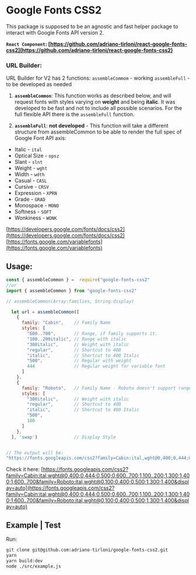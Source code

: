 # Google Fonts CSS2

This package is supposed to be an agnostic and fast helper package to interact with Google Fonts API version  2.

**`React Component`: [https://github.com/adriano-tirloni/react-google-fonts-css2](https://github.com/adriano-tirloni/react-google-fonts-css2)**


### URL Builder:

URL Builder for V2 has 2 functions:
`assembleCommom` - working 
`assembleFull` - to be developed as needed


1) **`assembleCommon`**: This function works as described below, and will request fonts with styles varying on **weight** and being **italic**. It was developed to be fast and not to include all possible scenarios. For the full flexible API there is the `assembleFull` function.


2) **`assembleFull`**: **not developed** - This function will take a different structure from assembleCommon to be able to render the full spec of Google Font API axis:

 - Italic - `ital`
 - Optical Size - `opsz`
 - Slant - `slnt`
 - Weight - `wght`
 - Width - `wdth`
- Casual - `CASL`
- Cursive - `CRSV`
- Expression - `XPRN`
- Grade - `GRAD`
- Monospace - `MONO`
- Softness - `SOFT`
- Wonkiness - `WONK`

[https://developers.google.com/fonts/docs/css2](https://developers.google.com/fonts/docs/css2)
[https://fonts.google.com/variablefonts](https://fonts.google.com/variablefonts)


## Usage:
```javascript
const { assembleCommon } =  require("google-fonts-css2"
//or
import { assembleCommon } from "google-fonts-css2"

// assembleCommon(Array:families, String:display)

  let url = assembleCommon([
    {
      family: "Cabin",    // Family Name
      styles: [
        "600..700",       // Range, if family supports it.
        "100..200italic", // Range with italic
        "300italic",      // Weight with italic
        "regular",        // Shortcut to 400
        "italic",         // Shortcut to 400 Italic
        "500",            // Regular with weight
        444               // Regular weight for variable font
      ]
    },
    {
      family: "Roboto",   // Family Name - Roboto doesn't support ranges
      styles: [
        "300italic",      // Weight with italic
        "regular",        // Shortcut to 400
        "italic",         // Shortcut to 400 Italic
        "500",
        100
      ]
    },
  ], 'swap')              // Display Style


// The output will be:
"https://fonts.googleapis.com/css2?family=Cabin:ital,wght@0,400;0,444;0,500;0,600..700;1,100..200;1,300;1,400;1,600..700&family=Roboto:ital,wght@0,100;0,400;0,500;1,300;1,400&display=auto"
```

Check it here: [https://fonts.googleapis.com/css2?family=Cabin:ital,wght@0,400;0,444;0,500;0,600..700;1,100..200;1,300;1,400;1,600..700&family=Roboto:ital,wght@0,100;0,400;0,500;1,300;1,400&display=auto](https://fonts.googleapis.com/css2?family=Cabin:ital,wght@0,400;0,444;0,500;0,600..700;1,100..200;1,300;1,400;1,600..700&family=Roboto:ital,wght@0,100;0,400;0,500;1,300;1,400&display=auto)

## Example | Test
Run:
```bash
git clone git@github.com:adriano-tirloni/google-fonts-css2.git
yarn
yarn build:dev
node ./src/example.js
```
